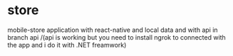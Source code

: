 # store
 mobile-store application
with react-native 
and local data 
and with api 
in branch api
/(api is working but you need to install ngrok to connected with the app 
and i do it with .NET freamwork)
